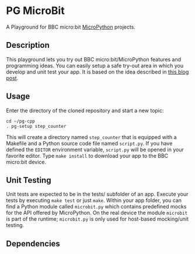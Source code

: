 # PG MicroBit
A Playground for BBC micro:bit [MicroPython](http://microbit-micropython.readthedocs.io/en/latest) projects.


## Description
This playground lets you try out BBC micro:bit/MicroPython features and programming ideas. You can easily setup a safe try-out area in which you develop and unit test your app. It is based on the idea described in [this blog post](https://www.approxion.com/?p=97).


## Usage
Enter the directory of the cloned repository and start a new topic:
```
cd ~/pg-cpp
. pg-setup step_counter
```
This will create a directory named `step_counter` that is equipped with a Makefile and a Python source code file named `script.py`. If you have defined the `EDITOR` environment variable, `script.py` will be opened in your favorite editor. Type `make install` to download your app to the BBC micro:bit device.


## Unit Testing
Unit tests are expected to be in the tests/ subfolder of an app. Execute your tests by executing `make test` or just `make`.
Within your app folder, you can find a Python module called `microbit.py` which contains predefined mocks for the API offered by MicroPython. On the real device the module `microbit` is part of the runtime; `microbit.py` is only used for host-based mocking/unit testing.


## Dependencies


